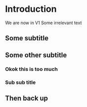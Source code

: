 # Introduction

We are now in V1
Some irrelevant text

## Some subtitle

## Some other subtitle
### Okok this is too much
### Sub sub title
## Then back up
